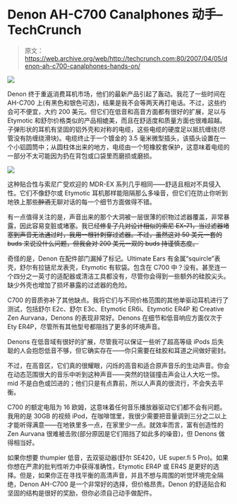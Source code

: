 # Denon AH-C700 Canalphones 动手–TechCrunch

> 原文：<https://web.archive.org/web/http://techcrunch.com:80/2007/04/05/denon-ah-c700-canalphones-hands-on/>

![](img/0e2d64320e56c73bcf0d8e6b4b266e75.png)

Denon 终于重返消费耳机市场，他们的最新产品引起了轰动。我花了一些时间在 AH-C700 上(有黑色和银色可选)，结果是我不会等两天再打电话。不过，这些约会可不便宜，大约 200 美元。但它们在低音和高音方面都有很好的扩展，足以与 Etymotic 和舒尔价格类似的产品相媲美，而且在舒适度和质量方面也很难超越。
 子弹形状的耳机有坚固的铝外壳和对称的电缆，这些电缆的硬度足以抵抗缠绕(尽管没有防缠绕滑块)。电缆终止于一个镀金的 3.5 毫米微型插头，该插头设置在一个小铝圆筒中；从圆柱体出来的地方，电缆由一个短橡胶套保护，这意味着电缆的一部分不太可能因为扔在背包或口袋里而磨损或磨损。

![](img/8a8cc6905ed52f08e6317a74a03bda76.png)

这种贴合性与索尼广受欢迎的 MDR-EX 系列几乎相同——舒适且相对不具侵入性。它们不像舒尔或 Etymotic 耳机那样能阻隔那么多噪音，但它们在防止你听到地铁上那些~~醉酒~~无聊对话的每一个细节方面做得不错。

有一点值得关注的是，声音出来的那个大洞被一层很薄的织物过滤器覆盖，非常暴露，因此容易变脏或堵塞。我已经~~修复了几对设计相似的索尼 EX-71，当过滤器堵塞到声音无法通过时，我用一根针刺穿过滤器。不过，虽然这对 50 美元一套的 buds 来说没什么问题，但我会对 200 美元一双的 buds 持谨慎态度。~~

奇怪的是，Denon 在配件部门漏掉了标记。Ultimate Ears 有金属“squircle”表壳，舒尔有拉链尼龙表壳，Etymotic 有软袋。包含在 C700 中？没有。甚至连一个四分之一英寸的适配器或清洁工具都没有，尽管你会得到一些额外的硅胶尖头。缺少外壳也增加了损坏暴露的过滤器的危险。

C700 的音质弥补了其他缺点。我将它们与不同价格范围的其他单驱动耳机进行了测试，包括舒尔 E2c、舒尔 E3c、Etymotic ER6i、Etymotic ER4P 和 Creative Zen Aurvana，Denons 的表现非常好。Denons 在细节和低音响应方面仅次于 Ety ER4P，尽管所有其他型号都阻挡了更多的环境声音。

Denons 在低音域有很好的扩展，尽管我可以保证一些听了超高等级 iPods 后失聪的人会抱怨低音不够，但它确实存在——你只需要在硅胶和耳道之间做好密封。

不过，在高音区，它们真的很耀眼，闪烁的高音和适合原声音乐的生动声音。你会在动态范围很大的音乐中听到这种声音——突然的铙钹撞击声会让人大吃一惊。mid 不是白色或凹进的；他们只是有点靠前，所以人声真的很流行，不会失去平衡。

C700 的额定电阻为 16 欧姆，这意味着任何音乐播放器驱动它们都不会有问题。我用的是 30GB 的视频 iPod，在咖啡馆里，我很少需要把音量调到三分之二以上才能听得满意——在地铁里多一点，在家里少一点。就效率而言，富有创造性的 Zen Aurvana 很难被击败(部分原因是它们阻挡了如此多的噪音)，但 Denons 做得相当好。

如果你想要 thumpier 低音，去双驱动器(舒尔 SE420，UE super.fi 5 Pro)。如果你想在严肃的批判性听力中获得准确性，Etymotic ER4P 或 ER4S 是更好的选择。但是，如果你正在寻找平衡的高清声音，并且不想与周围的听觉环境完全隔绝，Denon AH-C700 是一个非常好的选择，但价格昂贵。Denon 的舒适贴合和坚固的结构是很好的奖励，但你必须自己动手做配件。